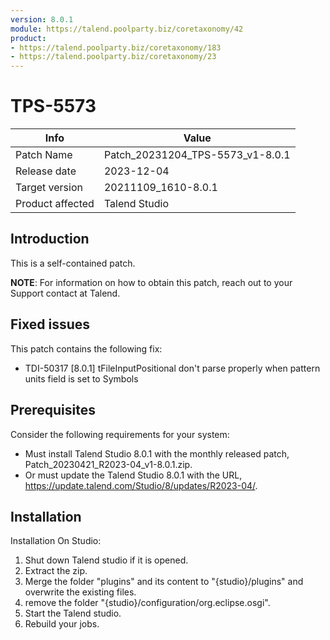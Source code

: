 ```yaml
---
version: 8.0.1
module: https://talend.poolparty.biz/coretaxonomy/42
product: 
- https://talend.poolparty.biz/coretaxonomy/183
- https://talend.poolparty.biz/coretaxonomy/23
---
```


# TPS-5573

| Info             | Value |
| ---------------- | ---------------- |
| Patch Name       | Patch\_20231204\_TPS-5573\_v1-8.0.1 |
| Release date     | 2023-12-04 |
| Target version   | 20211109\_1610-8.0.1 |
| Product affected | Talend Studio |

## Introduction

This is a self-contained patch.

**NOTE**: For information on how to obtain this patch, reach out to your Support contact at Talend.

## Fixed issues

This patch contains the following fix:

- TDI-50317 [8.0.1] tFileInputPositional don't parse properly when pattern units field is set to Symbols



## Prerequisites

Consider the following requirements for your system:

- Must install Talend Studio 8.0.1 with the monthly released patch, Patch\_20230421\_R2023-04_v1-8.0.1.zip.
- Or must update the Talend Studio 8.0.1 with the URL, https://update.talend.com/Studio/8/updates/R2023-04/.

## Installation

Installation On Studio:

1. Shut down Talend studio if it is opened.
2. Extract the zip.
3. Merge the folder "plugins"  and its content to "{studio}/plugins" and overwrite the existing files. 
4. remove the folder "{studio}/configuration/org.eclipse.osgi".
5. Start the Talend studio.
6. Rebuild your jobs.
